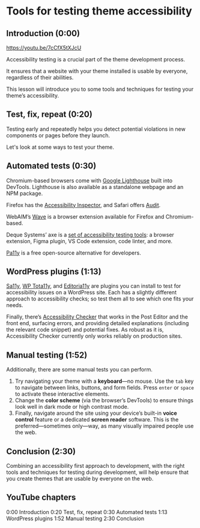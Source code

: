 # Tools for testing theme accessibility

## Introduction (0:00)

https://youtu.be/7cCfX5tXJcU

Accessibility testing is a crucial part of the theme development process. 

It ensures that a website with your theme installed is usable by everyone, regardless of their abilities. 

This lesson will introduce you to some tools and techniques for testing your theme’s accessibility.

## Test, fix, repeat (0:20)

Testing early and repeatedly helps you detect potential violations in new components or pages before they launch.

Let's look at some ways to test your theme. 

## Automated tests (0:30)

Chromium-based browsers come with [Google Lighthouse](https://developer.chrome.com/docs/lighthouse/overview) built into DevTools.
Lighthouse is also available as a standalone webpage and an NPM package.

Firefox has the [Accessibility Inspector](https://firefox-source-docs.mozilla.org/devtools-user/accessibility_inspector/index.html#accessibility-inspector), and Safari offers [Audit](https://webkit.org/blog/8935/audits-in-web-inspector/).

WebAIM’s [Wave](https://wave.webaim.org/extension/) is a browser extension available for Firefox and Chromium-based.

Deque Systems’ axe is a [set of accessibility testing tools](https://www.deque.com/axe/): a browser extension, Figma plugin, VS Code extension, code linter, and more.

[Pa11y](https://pa11y.org) is a free open-source alternative for developers.

## WordPress plugins (1:13)

[Sa11y](https://wordpress.org/plugins/sa11y/), [WP Tota11y](https://wordpress.org/plugins/wp-tota11y/), and [Editoria11y](https://wordpress.org/plugins/editoria11y-accessibility-checker/) are plugins you can install to test for accessibility issues on a WordPress site. Each has a slightly different approach to accessibility checks; so test them all to see which one fits your needs.

Finally, there’s [Accessibility Checker](https://wordpress.org/plugins/accessibility-checker/) that works in the Post Editor and the front end, surfacing errors, and providing detailed explanations (including the relevant code snippet) and potential fixes. As robust as it is, Accessibility Checker currently only works reliably on production sites.

## Manual testing (1:52)

Additionally, there are some manual tests you can perform.

1. Try navigating your theme with a **keyboard**—no mouse. Use the `tab` key to navigate between links, buttons, and form fields. Press `enter` or `space` to activate these interactive elements.
2. Change the **color scheme** (via the browser’s DevTools) to ensure things look well in dark mode or high contrast mode.
3. Finally, navigate around the site using your device’s built-in **voice control** feature or a dedicated **screen reader** software. This is the preferred—sometimes only—way, as many visually impaired people use the web.

## Conclusion (2:30)

Combining an accessibility first approach to development, with the right tools and techniques for testing during development, will help ensure that you create themes that are usable by everyone on the web.


## YouTube chapters

0:00 Introduction
0:20 Test, fix, repeat
0:30 Automated tests
1:13 WordPress plugins
1:52 Manual testing
2:30 Conclusion
